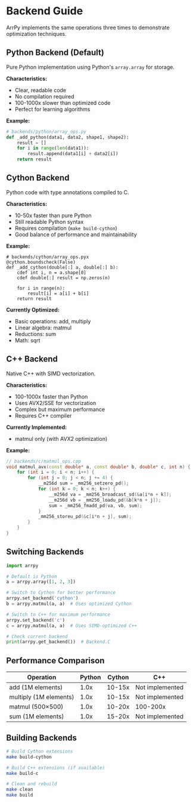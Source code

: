 # Backend Guide

ArrPy implements the same operations three times to demonstrate optimization techniques.

## Python Backend (Default)

Pure Python implementation using Python's `array.array` for storage.

**Characteristics:**
- Clear, readable code
- No compilation required
- 100-1000x slower than optimized code
- Perfect for learning algorithms

**Example:**
```python
# backends/python/array_ops.py
def _add_python(data1, data2, shape1, shape2):
    result = []
    for i in range(len(data1)):
        result.append(data1[i] + data2[i])
    return result
```

## Cython Backend

Python code with type annotations compiled to C.

**Characteristics:**
- 10-50x faster than pure Python
- Still readable Python syntax
- Requires compilation (`make build-cython`)
- Good balance of performance and maintainability

**Example:**
```cython
# backends/cython/array_ops.pyx
@cython.boundscheck(False)
def _add_cython(double[:] a, double[:] b):
    cdef int i, n = a.shape[0]
    cdef double[:] result = np.zeros(n)
    
    for i in range(n):
        result[i] = a[i] + b[i]
    return result
```

**Currently Optimized:**
- Basic operations: add, multiply
- Linear algebra: matmul
- Reductions: sum
- Math: sqrt

## C++ Backend

Native C++ with SIMD vectorization.

**Characteristics:**
- 100-1000x faster than Python
- Uses AVX2/SSE for vectorization
- Complex but maximum performance
- Requires C++ compiler

**Currently Implemented:**
- matmul only (with AVX2 optimization)

**Example:**
```cpp
// backends/c/matmul_ops.cpp
void matmul_avx(const double* a, const double* b, double* c, int n) {
    for (int i = 0; i < n; i++) {
        for (int j = 0; j < n; j += 4) {
            __m256d sum = _mm256_setzero_pd();
            for (int k = 0; k < n; k++) {
                __m256d va = _mm256_broadcast_sd(&a[i*n + k]);
                __m256d vb = _mm256_loadu_pd(&b[k*n + j]);
                sum = _mm256_fmadd_pd(va, vb, sum);
            }
            _mm256_storeu_pd(&c[i*n + j], sum);
        }
    }
}
```

## Switching Backends

```python
import arrpy

# Default is Python
a = arrpy.array([1, 2, 3])

# Switch to Cython for better performance
arrpy.set_backend('cython')
b = arrpy.matmul(a, a)  # Uses optimized Cython

# Switch to C++ for maximum performance
arrpy.set_backend('c')
c = arrpy.matmul(a, a)  # Uses SIMD-optimized C++

# Check current backend
print(arrpy.get_backend())  # Backend.C
```

## Performance Comparison

| Operation | Python | Cython | C++ |
|-----------|--------|--------|-----|
| add (1M elements) | 1.0x | 10-15x | Not implemented |
| multiply (1M elements) | 1.0x | 10-15x | Not implemented |
| matmul (500×500) | 1.0x | 10-20x | 100-200x |
| sum (1M elements) | 1.0x | 15-20x | Not implemented |

## Building Backends

```bash
# Build Cython extensions
make build-cython

# Build C++ extensions (if available)
make build-c

# Clean and rebuild
make clean
make build
```
